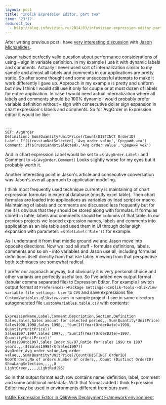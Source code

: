 ```yaml
--- 
layout: post
title: "InQlik Expression Editor, part two"
time: '23:12'
redirect_to:
  - http://blog.infovizion.ru/2014/03/infovizion-expression-editor-part-two/
---
```


After writing previous post I have [very interesting discussion][disc] with [Jason Michaelides][jason].

Jason raised perfectly valid question about performance considerations of using `=` sign in variable definition. In my example I use it with dynamic labels and comments. Actually I never used sort of internalization similar to my sample and almost all labels and comments in our applications are pretty static. So after some thought and some unsuccessful attempts to make it work differently I gave up. Approach in my example is pretty and uniform but now I think I would still use it only for couple or at most dozen of labels for entire application. In case I would need actual internalization where all labels and comments should be 100% dynamic I would probably prefer variable definition without `=` sign with consecutive dollar sign expansion in chart expression's labels and comments.
So for AvgOrder in Expression editor it would be like: 

~~~

---
SET: AvgOrder
Definition: Sum(Quantity*UnitPrice)/Count(DISTINCT OrderID)
Label: If($(russianNotSelected),'Avg order value','Средний чек')
Comment: If($(russianNotSelected),'Avg order value','Средний чек')
~~~    

And in chart expression Label would be set to `=$(AvgOrder.Label)` and Comment to `=$(AvgOrder.Comment)`
Looks slightly worse for my eyes but it probably worth it.

Another interesting point in Jason's article and consecutive conversation was Jason's overall approach to application modeling. 

I think most frequently used technique currently is maintaining of chart expression formulas in external database (mostly excel table). Then chart formulas are loaded into applications as variables by load script or macro. Maintaining of labels and comments are discussed less frequently but for me it is obvious that they should be stored along with formulas. If formulas stored in table, labels and comments should be columns of that table. In our previous projects we loaded expression names, labels and comments into application as an isle table and used them
in UI through dollar sigh expansion with parameter: `=$(GetLabel('Sale'))` for example.

As I understand it from that middle ground we and Jason move into opposite directions. Now we load all stuff - formulas definitions, labels, comments and so on - into variables and Jason use all, including formulas definitions itself directly from that isle table. Viewing from that perspective both techniques are somewhat radical. 

  
I prefer our approach anyway, but obviously it is very personal choice and other variants are perfectly useful too. So I've added new output format (tabular comma separated file) to Expression Editor. For example I switch output format at `Preferences->Package Settings->InQlik-Tools->QlikView variable file settings: User` to `CVS` and save expressions file  `CustomVariables.qlikview-vars` in sample project. I see in same directory autogenerated file `CustomVariables.table.csv` with contents:

~~~

ExpressionName,Label,Comment,Description,Section,Definition
Sales,Sales,Sales amount for selected period,,,Sum(Quantity*UnitPrice)
Sales1998,1998,Sales 1998,,,"Sum(If(Year(OrderDate)=1998, Quantity*UnitPrice))"
Sales1997,1997,Sales 1997,,,"Sum(If(Year(OrderDate)=1997, Quantity*UnitPrice))"
Sales1998to1997,Sales Index 98/97,Ratio for sales 1998 to 1997 years,,,($(Sales1998)/$(Sales1997))
AvgOrder,Avg order value,Avg order value,,,Sum(Quantity*UnitPrice)/Count(DISTINCT OrderID)
NoOfOrders,No of orders,Number of orders,,,Count (Distinct OrderID)
ShowLangSelection,,,,,0
LightGreen,,,,,LightRed(96)
~~~
 
So in that output format each row contains name, definition, label, comment and some additional metadata. With that format added I think Expression Editor may be used in environments different
from ours own.

[InQlik Expression Editor in QlikView Deployment Framework environment](/2014/02/expression-editor/)

[disc]: http://community.qlik.com/docs/DOC-6046
[jason]: http://community.qlik.com/people/jason.michaelides
